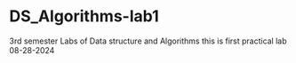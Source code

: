 # DS_Algorithms-lab1
3rd semester  Labs of Data  structure and Algorithms  this  is first practical  lab  08-28-2024 
